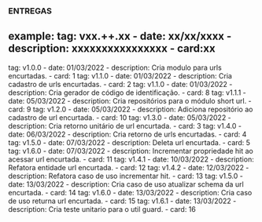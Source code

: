 ### ENTREGAS

## example: tag: vxx.++.xx - date: xx/xx/xxxx - description: xxxxxxxxxxxxxxxx - card:xx

tag: v1.0.0 - date: 01/03/2022 - description: Cria modulo para urls encurtadas. - card: 1
tag: v1.1.0 - date: 01/03/2022 - description: Cria cadastro de urls encurtadas. - card: 2
tag: v1.1.0 - date: 01/03/2022 - description: Cria gerador de código de identificação. - card: 8
tag: v1.1.1 - date: 05/03/2022 - description: Cria repositórios para o módulo short url. - card: 9
tag: v1.2.0 - date: 05/03/2022 - description: Adiciona repositório ao cadastro de url encurtada. - card: 10
tag: v1.3.0 - date: 05/03/2022 - description: Cria retorno unitário de url encurtada. - card: 3
tag: v1.4.0 - date: 06/03/2022 - description: Cria retorno de urls encurtadas. - card: 4
tag: v1.5.0 - date: 07/03/2022 - description: Deleta url encurtada. - card: 5
tag: v1.6.0 - date: 07/03/2022 - description: Incrementar propriedade hit ao acessar url encurtada. - card: 11
tag: v1.4.1 - date: 10/03/2022 - description: Refatora entidade url encurtada. - card: 12
tag: v1.4.2 - date: 12/03/2022 - description: Refatora caso de uso incrementar hit. - card: 13
tag: v1.5.0 - date: 13/03/2022 - description: Cria caso de uso atualizar schema da url encurtada. - card: 14
tag: v1.6.0 - date: 13/03/2022 - description: Cria caso de uso returna url encurtada. - card: 15
tag: v1.6.1 - date: 13/03/2022 - description: Cria teste unitario para o util guard. - card: 16
